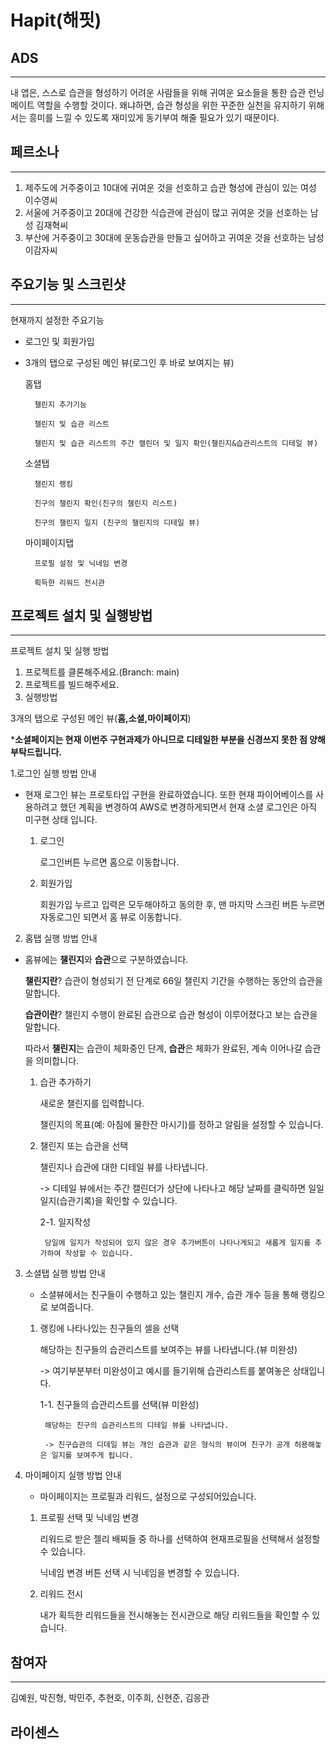 # Hapit(해핏)

## ADS

---

내 앱은, 스스로 습관을 형성하기 어려운 사람들을 위해 귀여운 요소들을 통한 습관 런닝 메이트 역할을 수행할 것이다.
왜냐하면, 습관 형성을 위한 꾸준한 실천을 유지하기 위해서는 흥미를 느낄 수 있도록 재미있게 동기부여 해줄 필요가 있기 때문이다.

## 페르소나

---

1. 제주도에 거주중이고 10대에 귀여운 것을 선호하고 습관 형성에 관심이 있는 여성 이수영씨
2. 서울에 거주중이고 20대에 건강한 식습관에 관심이 많고 귀여운 것을 선호하는 남성 김재혁씨
3. 부산에 거주중이고 30대에 운동습관을 만들고 싶어하고 귀여운 것을 선호하는 남성 이감자씨

## 주요기능 및 스크린샷

---

현재까지 설정한 주요기능

- 로그인 및 회원가입
- 3개의 탭으로 구성된 메인 뷰(로그인 후 바로 보여지는 뷰)
    
    홈탭
    
        챌린지 추가기능
    
        챌린지 및 습관 리스트 
    
        챌린지 및 습관 리스트의 주간 캘린더 및 일지 확인(챌린지&습관리스트의 디테일 뷰)
    
    소셜탭
    
        챌린지 랭킹
    
        친구의 챌린지 확인(친구의 챌린지 리스트)
    
        친구의 챌린지 일지 (친구의 챌린지의 디테일 뷰)
    
    마이페이지탭
    
        프로필 설정 및 닉네임 변경
        
        획득한 리워드 전시관
    

## 프로젝트 설치 및 실행방법

---

프로젝트 설치 및 실행 방법

1. 프로젝트를 클론해주세요.(Branch: main)
2. 프로젝트를 빌드해주세요.
3. 실행방법

3개의 탭으로 구성된 메인 뷰(**홈,소셜,마이페이지**)

***소셜페이지는 현재 이번주 구현과제가 아니므로 디테일한 부분을 신경쓰지 못한 점 양해 부탁드립니다.**

1.로그인 실행 방법 안내

- 현재 로그인 뷰는 프로토타입 구현을 완료하였습니다. 또한 현재 파이어베이스를 사용하려고 했던 계획을 변경하여 AWS로 변경하게되면서 현재 소셜 로그인은 아직 미구현 상태 입니다.

    1. 로그인

        로그인버튼 누르면 홈으로 이동합니다.

    2. 회원가입

        회원가입 누르고 입력은 모두해야하고 동의한 후, 맨 마지막 스크린 버튼 누르면 자동로그인 되면서 홈 뷰로 이동합니다.

2. 홈탭 실행 방법 안내

- 홈뷰에는 **챌린지**와 **습관**으로 구분하였습니다.

    **챌린지란**? 습관이 형성되기 전 단계로 66일 챌린지 기간을 수행하는 동안의 습관을 말합니다.

    **습관이란**? 챌린지 수행이 완료된 습관으로 습관 형성이 이루어졌다고 보는 습관을 말합니다.

    따라서 **챌린지**는 습관이 체화중인 단계, **습관**은 체화가 완료된, 계속 이어나갈 습관을 의미합니다.

    1. 습관 추가하기

        새로운 챌린지를 입력합니다.

        챌린지의 목표(예: 아침에 물한잔 마시기)를 정하고 알림을 설정할 수 있습니다.

    2. 챌린지 또는 습관을 선택

        챌린지나 습관에 대한 디테일 뷰를 나타냅니다.

        -> 디테일 뷰에서는 주간 캘린더가 상단에 나타나고 해당 날짜를 클릭하면 일일 일지(습관기록)을 확인할 수 있습니다.

        2-1. 일지작성

            당일에 일지가 작성되어 있지 않은 경우 추가버튼이 나타나게되고 새롭게 일지를 추가하여 작성할 수 있습니다.

3. 소셜탭 실행 방법 안내

    - 소셜뷰에서는 친구들이 수행하고 있는 챌린지 개수, 습관 개수 등을 통해 랭킹으로 보여줍니다.

    1. 랭킹에 나타나있는 친구들의 셀을 선택

        해당하는 친구들의 습관리스트를 보여주는 뷰를 나타냅니다.(뷰 미완성)

        -> 여기부분부터 미완성이고 예시를 들기위해 습관리스트를 붙여놓은 상태입니다.

        1-1. 친구들의 습관리스트를 선택(뷰 미완성)

            해당하는 친구의 습관리스트의 디테일 뷰를 나타냅니다.

            -> 친구습관의 디데일 뷰는 개인 습관과 같은 형식의 뷰이며 친구가 공개 허용해놓은 일지를 보여주게 됩니다.

4. 마이페이지 실행 방법 안내

    -  마이페이지는 프로필과 리워드, 설정으로 구성되어있습니다.

    1. 프로필 선택 및 닉네임 변경

        리워드로 받은 젤리 배찌들 중 하나를 선택하여 현재프로필을 선택해서 설정할 수 있습니다.

        닉네임 변경 버튼 선택 시 닉네임을 변경할 수 있습니다.

    2. 리워드 전시

        내가 획득한 리워드들을 전시해놓는 전시관으로 해당 리워드들을 확인할 수 있습니다.

## 참여자

---

김예원, 박진형, 박민주, 추현호, 이주희, 신현준, 김응관

## 라이센스


